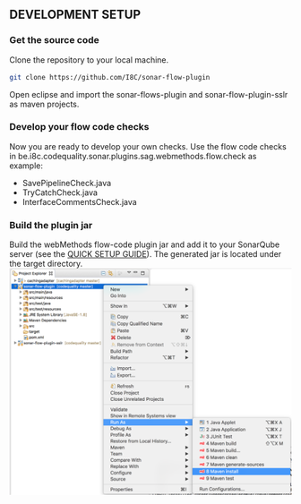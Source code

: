 ## DEVELOPMENT SETUP

### Get the source code
Clone the repository to your local machine.
```sh
git clone https://github.com/I8C/sonar-flow-plugin
```
Open eclipse and import the sonar-flows-plugin and sonar-flow-plugin-sslr as maven projects.

### Develop your flow code checks
Now you are ready to develop your own checks. Use the flow code checks in be.i8c.codequality.sonar.plugins.sag.webmethods.flow.check as example:
* SavePipelineCheck.java
* TryCatchCheck.java
* InterfaceCommentsCheck.java

### Build the plugin jar
Build the webMethods flow-code plugin jar and add it to your SonarQube server (see the [QUICK SETUP GUIDE](QUICK_SETUP.md)). The generated jar is located under the target directory.
![eclise build](assets/development_tutorial/devtut_4.png)
